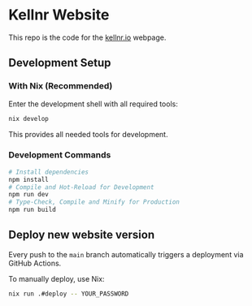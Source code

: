 # Kellnr Website

This repo is the code for the [kellnr.io](https://kellnr.io) webpage.

## Development Setup

### With Nix (Recommended)

Enter the development shell with all required tools:

```sh
nix develop
```

This provides all needed tools for development.

### Development Commands

```sh
# Install dependencies
npm install
# Compile and Hot-Reload for Development
npm run dev
# Type-Check, Compile and Minify for Production
npm run build
```

## Deploy new website version

Every push to the `main` branch automatically triggers a deployment via GitHub Actions.

To manually deploy, use Nix:

```sh
nix run .#deploy -- YOUR_PASSWORD
```
